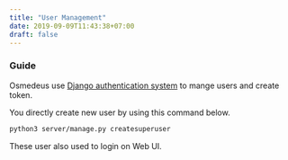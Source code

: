 ```yaml
---
title: "User Management"
date: 2019-09-09T11:43:38+07:00
draft: false
---
```


### Guide

Osmedeus use [Django authentication system](https://docs.djangoproject.com/en/2.2/topics/auth/default/) to mange users and create token.

You directly create new user by using this command below.

```bash
python3 server/manage.py createsuperuser
```

These user also used to login on Web UI.